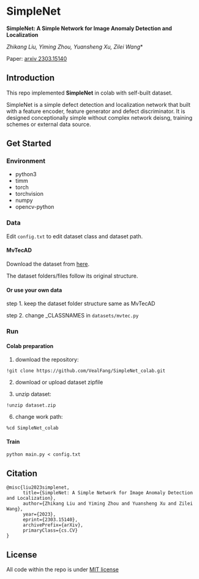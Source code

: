 # SimpleNet

**SimpleNet: A Simple Network for Image Anomaly Detection and Localization**

*Zhikang Liu, Yiming Zhou, Yuansheng Xu, Zilei Wang**

Paper: [arxiv 2303.15140](https://arxiv.org/pdf/2303.15140.pdf)

##  Introduction

This repo  implemented **SimpleNet** in colab with self-built dataset.

SimpleNet is a simple defect detection and localization network that built with a feature encoder, feature generator and defect discriminator. It is designed conceptionally simple without complex network deisng, training schemes or external data source.

## Get Started 

### Environment 

- python3
- timm
- torch
- torchvision
- numpy
- opencv-python

### Data

Edit `config.txt` to edit dataset class and dataset path.

#### MvTecAD

Download the dataset from [here](https://www.mvtec.com/company/research/datasets/mvtec-ad/).

The dataset folders/files follow its original structure.

#### Or use your own data

step 1. keep the dataset folder structure same as MvTecAD

step 2. change _CLASSNAMES in `datasets/mvtec.py`

### Run

#### Colab preparation

1. download the repository: 

```!git clone https://github.com/VealFang/SimpleNet_colab.git```

2. download or upload dataset zipfile

3. unzip dataset: 

```!unzip dataset.zip```

6. change work path: 

```%cd SimpleNet_colab```

#### Train

```
python main.py < config.txt
```

## Citation
```
@misc{liu2023simplenet,
      title={SimpleNet: A Simple Network for Image Anomaly Detection and Localization}, 
      author={Zhikang Liu and Yiming Zhou and Yuansheng Xu and Zilei Wang},
      year={2023},
      eprint={2303.15140},
      archivePrefix={arXiv},
      primaryClass={cs.CV}
}
```

## License

All code within the repo is under [MIT license](https://mit-license.org/)
